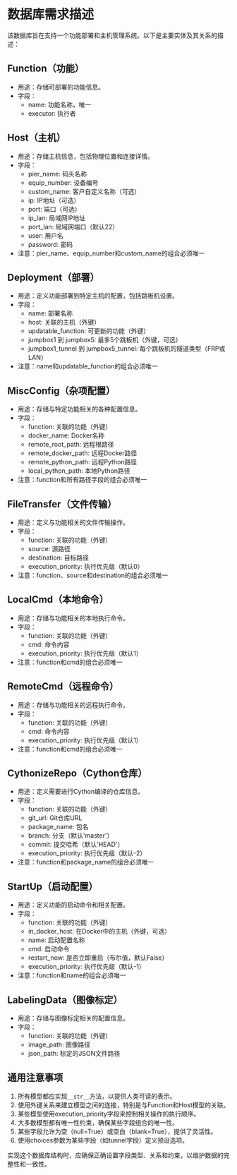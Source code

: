 # 数据库需求描述

该数据库旨在支持一个功能部署和主机管理系统。以下是主要实体及其关系的描述：

## Function（功能）
- 用途：存储可部署的功能信息。
- 字段：
  - name: 功能名称，唯一
  - executor: 执行者

## Host（主机）
- 用途：存储主机信息，包括物理位置和连接详情。
- 字段：
  - pier_name: 码头名称
  - equip_number: 设备编号
  - custom_name: 客户自定义名称（可选）
  - ip: IP地址（可选）
  - port: 端口（可选）
  - ip_lan: 局域网IP地址
  - port_lan: 局域网端口（默认22）
  - user: 用户名
  - password: 密码
- 注意：pier_name、equip_number和custom_name的组合必须唯一

## Deployment（部署）
- 用途：定义功能部署到特定主机的配置，包括跳板机设置。
- 字段：
  - name: 部署名称
  - host: 关联的主机（外键）
  - updatable_function: 可更新的功能（外键）
  - jumpbox1 到 jumpbox5: 最多5个跳板机（外键，可选）
  - jumpbox1_tunnel 到 jumpbox5_tunnel: 每个跳板机的隧道类型（FRP或LAN）
- 注意：name和updatable_function的组合必须唯一

## MiscConfig（杂项配置）
- 用途：存储与特定功能相关的各种配置信息。
- 字段：
  - function: 关联的功能（外键）
  - docker_name: Docker名称
  - remote_root_path: 远程根路径
  - remote_docker_path: 远程Docker路径
  - remote_python_path: 远程Python路径
  - local_python_path: 本地Python路径
- 注意：function和所有路径字段的组合必须唯一

## FileTransfer（文件传输）
- 用途：定义与功能相关的文件传输操作。
- 字段：
  - function: 关联的功能（外键）
  - source: 源路径
  - destination: 目标路径
  - execution_priority: 执行优先级（默认0）
- 注意：function、source和destination的组合必须唯一

## LocalCmd（本地命令）
- 用途：存储与功能相关的本地执行命令。
- 字段：
  - function: 关联的功能（外键）
  - cmd: 命令内容
  - execution_priority: 执行优先级（默认1）
- 注意：function和cmd的组合必须唯一

## RemoteCmd（远程命令）
- 用途：存储与功能相关的远程执行命令。
- 字段：
  - function: 关联的功能（外键）
  - cmd: 命令内容
  - execution_priority: 执行优先级（默认1）
- 注意：function和cmd的组合必须唯一

## CythonizeRepo（Cython仓库）
- 用途：定义需要进行Cython编译的仓库信息。
- 字段：
  - function: 关联的功能（外键）
  - git_url: Git仓库URL
  - package_name: 包名
  - branch: 分支（默认'master'）
  - commit: 提交哈希（默认'HEAD'）
  - execution_priority: 执行优先级（默认-2）
- 注意：function和package_name的组合必须唯一

## StartUp（启动配置）
- 用途：定义功能的启动命令和相关配置。
- 字段：
  - function: 关联的功能（外键）
  - in_docker_host: 在Docker中的主机（外键，可选）
  - name: 启动配置名称
  - cmd: 启动命令
  - restart_now: 是否立即重启（布尔值，默认False）
  - execution_priority: 执行优先级（默认-1）
- 注意：function和name的组合必须唯一

## LabelingData（图像标定）
- 用途：存储与图像标定相关的配置信息。
- 字段：
  - function: 关联的功能（外键）
  - image_path: 图像路径
  - json_path: 标定的JSON文件路径

## 通用注意事项
1. 所有模型都应实现`__str__`方法，以提供人类可读的表示。
2. 使用外键关系来建立模型之间的连接，特别是与Function和Host模型的关联。
3. 某些模型使用execution_priority字段来控制相关操作的执行顺序。
4. 大多数模型都有唯一性约束，确保某些字段组合的唯一性。
5. 某些字段允许为空（null=True）或空白（blank=True），提供了灵活性。
6. 使用choices参数为某些字段（如tunnel字段）定义预设选项。

实现这个数据库结构时，应确保正确设置字段类型、关系和约束，以维护数据的完整性和一致性。